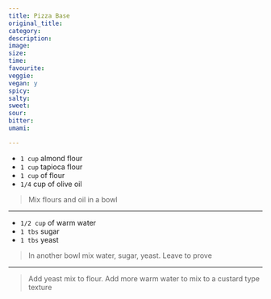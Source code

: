 ```yaml
---
title: Pizza Base
original_title:
category:
description:
image:
size:
time:
favourite:
veggie:
vegan: y
spicy:
salty:
sweet:
sour:
bitter:
umami:

---
```


* `1 cup` almond flour
* `1 cup` tapioca flour
* `1 cup` of flour
* `1/4` cup of olive oil

>Mix flours and oil in a bowl

---

* `1/2 cup` of warm water
* `1 tbs` sugar
* `1 tbs` yeast

>In another bowl mix water, sugar, yeast. Leave to prove

---

>Add yeast mix to flour. Add more warm water to mix to a custard type texture